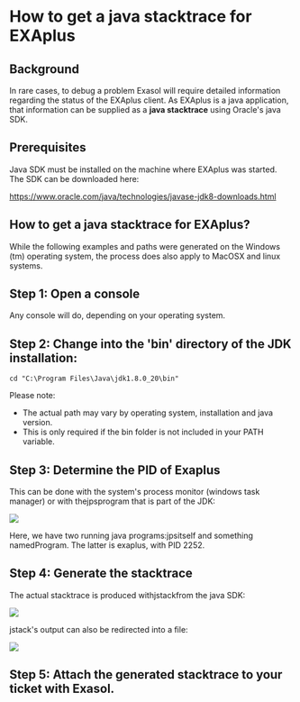 # How to get a java stacktrace for EXAplus 
## Background

In rare cases, to debug a problem Exasol will require detailed information regarding the status of the EXAplus client. As EXAplus is a java application, that information can be supplied as a **java stacktrace** using Oracle's java SDK.

## Prerequisites

Java SDK must be installed on the machine where EXAplus was started. The SDK can be downloaded here:

<https://www.oracle.com/java/technologies/javase-jdk8-downloads.html>

## How to get a java stacktrace for EXAplus?

While the following examples and paths were generated on the Windows (tm) operating system, the process does also apply to MacOSX and linux systems.

## Step 1: Open a console

Any console will do, depending on your operating system.

## Step 2: Change into the 'bin' directory of the JDK installation:


```"code-java"
cd "C:\Program Files\Java\jdk1.8.0_20\bin" 
```
Please note:

* The actual path may vary by operating system, installation and java version.
* This is only required if the bin folder is not included in your PATH variable.

## Step 3: Determine the PID of Exaplus

This can be done with the system's process monitor (windows task manager) or with thejpsprogram that is part of the JDK:

![](images/image1.png)

Here, we have two running java programs:jpsitself and something namedProgram. The latter is exaplus, with PID 2252.

## Step 4: Generate the stacktrace

The actual stacktrace is produced withjstackfrom the java SDK:

![](images/image2.png)

jstack's output can also be redirected into a file:

![](images/image3.png)

## Step 5: Attach the generated stacktrace to your ticket with Exasol.

